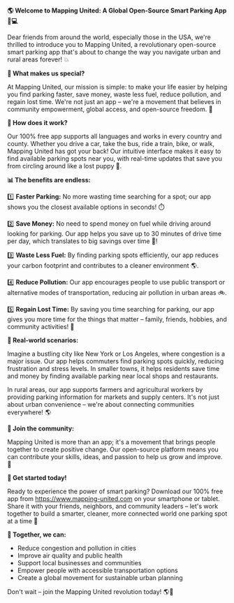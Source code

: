 **🌎 Welcome to Mapping United: A Global Open-Source Smart Parking App 🚗💻**

Dear friends from around the world, especially those in the USA, we're thrilled to introduce you to Mapping United, a revolutionary open-source smart parking app that's about to change the way you navigate urban and rural areas forever! 💥

**🎉 What makes us special?**

At Mapping United, our mission is simple: to make your life easier by helping you find parking faster, save money, waste less fuel, reduce pollution, and regain lost time. We're not just an app – we're a movement that believes in community empowerment, global access, and open-source freedom. 🌈

**🚗 How does it work?**

Our 100% free app supports all languages and works in every country and county. Whether you drive a car, take the bus, ride a train, bike, or walk, Mapping United has got your back! Our intuitive interface makes it easy to find available parking spots near you, with real-time updates that save you from circling around like a lost puppy 🐶.

**📊 The benefits are endless:**

1️⃣ **Faster Parking:** No more wasting time searching for a spot; our app shows you the closest available options in seconds! ⏱️

2️⃣ **Save Money:** No need to spend money on fuel while driving around looking for parking. Our app helps you save up to 30 minutes of drive time per day, which translates to big savings over time 💸!

3️⃣ **Waste Less Fuel:** By finding parking spots efficiently, our app reduces your carbon footprint and contributes to a cleaner environment 🌎.

4️⃣ **Reduce Pollution:** Our app encourages people to use public transport or alternative modes of transportation, reducing air pollution in urban areas 🚲.

5️⃣ **Regain Lost Time:** By saving you time searching for parking, our app gives you more time for the things that matter – family, friends, hobbies, and community activities! 📆

**🌟 Real-world scenarios:**

Imagine a bustling city like New York or Los Angeles, where congestion is a major issue. Our app helps commuters find parking spots quickly, reducing frustration and stress levels. In smaller towns, it helps residents save time and money by finding available parking near local shops and restaurants.

In rural areas, our app supports farmers and agricultural workers by providing parking information for markets and supply centers. It's not just about urban convenience – we're about connecting communities everywhere! 🌎

**💬 Join the community:**

Mapping United is more than an app; it's a movement that brings people together to create positive change. Our open-source platform means you can contribute your skills, ideas, and passion to help us grow and improve. 🤝

**📲 Get started today!**

Ready to experience the power of smart parking? Download our 100% free app from https://www.mapping-united.com on your smartphone or tablet. Share it with your friends, neighbors, and community leaders – let's work together to build a smarter, cleaner, more connected world one parking spot at a time 🌟

**🚀 Together, we can:**

* Reduce congestion and pollution in cities
* Improve air quality and public health
* Support local businesses and communities
* Empower people with accessible transportation options
* Create a global movement for sustainable urban planning

Don't wait – join the Mapping United revolution today! 🌎💚